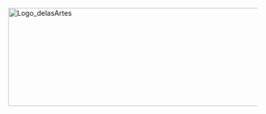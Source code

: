 <a href='https://delasartes.vercel.app/home' target="_blank"><img alt="Logo_delasArtes" height="200" width="600" src="https://imgur.com/Kmll7cQ.png"></a>
